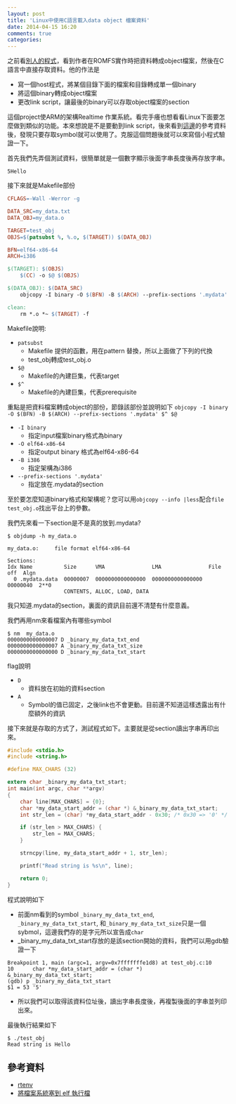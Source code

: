 ```yaml
---
layout: post
title: 'Linux中使用C語言載入data object 檔案資料'
date: 2014-04-15 16:20
comments: true
categories: 
---
```

之前看[別人的程式](https://github.com/southernbear/rtenv)，看到作者在ROMFS實作時把資料轉成object檔案，然後在C語言中直接存取資料。他的作法是

* 寫一個host程式，將某個目錄下面的檔案和目錄轉成單一個binary
* 將這個binary轉成object檔案
* 更改link script，讓最後的binary可以存取object檔案的section

這個project使ARM的架構Realtime 作業系統。看完手癢也想看看Linux下面要怎麼做到類似的功能。本來想說是不是要動到link script，後來看到[這邊](http://descent-incoming.blogspot.tw/2012/11/elf.html)的參考資料後，發現只要存取symbol就可以使用了。克服這個問題後就可以來寫個小程式驗證一下。

首先我們先弄個測試資料，很簡單就是一個數字顯示後面字串長度後再存放字串。
```text my_data.txt
5Hello
```

接下來就是Makefile部份

```makefile Makefile
CFLAGS=-Wall -Werror -g

DATA_SRC=my_data.txt
DATA_OBJ=my_data.o

TARGET=test_obj
OBJS=$(patsubst %, %.o, $(TARGET)) $(DATA_OBJ)

BFN=elf64-x86-64
ARCH=i386

$(TARGET): $(OBJS)
	$(CC) -o $@ $(OBJS)

$(DATA_OBJ): $(DATA_SRC)
	objcopy -I binary -O $(BFN) -B $(ARCH) --prefix-sections '.mydata' $^ $@

clean:
	rm *.o *~ $(TARGET) -f

```

Makefile說明:
* `patsubst`
	* Makefile 提供的函數，用在pattern 替換，所以上面做了下列的代換
  	* test_obj轉成test_obj.o
* `$@`
	* Makefile的內建巨集，代表target
* `$^`
	* Makefile的內建巨集，代表prerequisite 

重點是把資料檔案轉成object的部份，節錄該部份並說明如下
`objcopy -I binary -O $(BFN) -B $(ARCH) --prefix-sections '.mydata' $^ $@`

* `-I binary` 
	* 指定input檔案binary格式為binary
* `-O elf64-x86-64` 
	* 指定output binary 格式為elf64-x86-64
* `-B i386`
	* 指定架構為i386
* `--prefix-sections '.mydata'`
	* 指定放在.mydata的section

至於要怎麼知道binary格式和架構呢？您可以用`objcopy --info |less`配合`file test_obj.o`找出平台上的參數。

我們先來看一下section是不是真的放到.mydata?
```text objdump結果
$ objdump -h my_data.o

my_data.o:     file format elf64-x86-64

Sections:
Idx Name          Size      VMA               LMA               File off  Algn
  0 .mydata.data  00000007  0000000000000000  0000000000000000  00000040  2**0
                  CONTENTS, ALLOC, LOAD, DATA
```

我只知道.mydata的section，裏面的資訊目前還不清楚有什麼意義。

我們再用nm來看檔案內有哪些symbol

```text nm結果
$ nm  my_data.o
0000000000000007 D _binary_my_data_txt_end
0000000000000007 A _binary_my_data_txt_size
0000000000000000 D _binary_my_data_txt_start
```
flag說明
* `D`
	* 資料放在初始的資料section
* `A`
	* Symbol的值已固定，之後link也不會更動。目前還不知道這樣透露出有什麼額外的資訊

接下來就是存取的方式了，測試程式如下。主要就是從section讀出字串再印出來。

```c test_obj.c
#include <stdio.h>
#include <string.h>

#define MAX_CHARS (32)

extern char _binary_my_data_txt_start;
int main(int argc, char **argv)
{
    char line[MAX_CHARS] = {0};
    char *my_data_start_addr = (char *) &_binary_my_data_txt_start;
    int str_len = (char) *my_data_start_addr - 0x30; /* 0x30 => '0' */

    if (str_len > MAX_CHARS) {
        str_len = MAX_CHARS;
    }

    strncpy(line, my_data_start_addr + 1, str_len);

    printf("Read string is %s\n", line);

    return 0;
}
```

程式說明如下
* 前面nm看到的symbol `_binary_my_data_txt_end`, `_binary_my_data_txt_start`, 和`_binary_my_data_txt_size`只是一個sybmol，這邊我們存的是字元所以宣告成`char`
* _binary_my_data_txt_start存放的是該section開始的資料，我們可以用gdb驗證一下

```text gdb 節錄
Breakpoint 1, main (argc=1, argv=0x7fffffffe1d8) at test_obj.c:10
10	    char *my_data_start_addr = (char *) &_binary_my_data_txt_start;
(gdb) p _binary_my_data_txt_start
$1 = 53 '5'
```
* 所以我們可以取得該資料位址後，讀出字串長度後，再複製後面的字串並列印出來。

最後執行結果如下
```text 執行結果
$ ./test_obj 
Read string is Hello

```

## 參考資料
* [rtenv](https://github.com/southernbear/rtenv)
* [將檔案系統塞到 elf 執行檔](http://descent-incoming.blogspot.tw/2012/11/elf.html)
